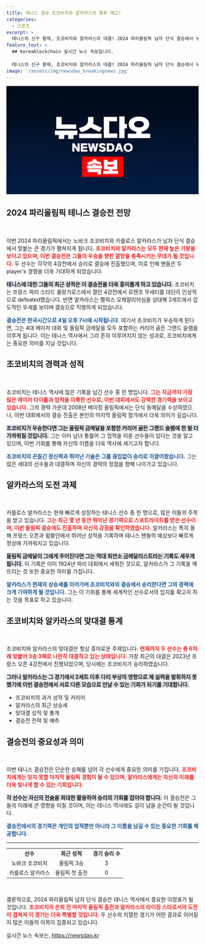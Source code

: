 ```yaml
---
title: 테니스 결승 조코비치와 알카라스의 혈투 예고!
categories:
  - 스포츠
excerpt: >
  테니스의 신구 황제, 조코비치와 알카라스의 대결! 2024 파리올림픽 남자 단식 결승에서 누가 금메달의 주인공이 될까? 조코비치의 커리어 골든 그랜드 슬램 도전과 알카라스의 최연소 금메달 기록, 과연 승자는?
feature_text: >
  ## koreablockchain 실시간 뉴스 속보입니다.

  테니스의 신구 황제, 조코비치와 알카라스의 대결! 2024 파리올림픽 남자 단식 결승에서 누가 금메달의 주인공이 될까? 조코비치의 커리어 골든 그랜드 슬램 도전과 알카라스의 최연소 금메달 기록, 과연 승자는?
image: '/assets/img/newsdao_breakingnews.jpg'
---
```


<p><img src="/assets/img/newsdao_breakingnews.jpg" alt="koreablockchain 속보" /></p>

<h2 data-ke-size="size26">2024 파리올림픽 테니스 결승전 전망</h2>

<p data-ke-size="size16">&nbsp;</p>

<p>이번 2024 파리올림픽에서는 노바크 조코비치와 카를로스 알카라스가 남자 단식 결승에서 맞붙는 큰 경기가 펼쳐지게 됩니다. <b><span style="color: #ee2323;">조코비치와 알카라스는 모두 현재 높은 기량을 보이고 있으며, 이번 결승전은 그들의 우승을 향한 열망을 충족시키는 무대가 될 것입니다.</span></b> 두 선수는 각각의 4강전에서 승리로 결승에 진출했으며, 이로 인해 팬들은 두 player's 경쟁을 더욱 기대하게 되었습니다. </p>

<p><b><span style="background-color: #21538527;">테니스에 대한 그들의 최근 성적은 이 결승전을 더욱 흥미롭게 하고 있습니다.</span></b> 조코비치는 프랑스 파리 스타드 롤랑가로스에서 열린 4강전에서 로렌초 무세티를 대단히 인상적으로 defeated했습니다. 반면 알카라스는 펠릭스 오제알리아심을 상대해 2세트에서 압도적인 우세를 보이며 결승으로 직행하게 되었습니다. </p>

<p><b><span style="color: #1a5490;">결승전은 한국시간으로 4일 오후 7시에 시작됩니다.</span></b> 여기서 조코비치가 우승하게 된다면, 그는 4대 메이저 대회 및 올림픽 금메달을 모두 포함하는 커리어 골든 그랜드 슬램을 이루게 됩니다. 이는 테니스 역사에서 그리 흔히 이루어지지 않는 성과로, 조코비치에게는 중요한 의미를 지닐 것입니다.</p>

<h2 data-ke-size="size26">조코비치의 경력과 성적</h2>

<p data-ke-size="size16">&nbsp;</p>

<p>조코비치는 테니스 역사에 많은 기록을 남긴 선수 중 한 명입니다. <b><span style="color: #ee2323;">그는 지금까지 가장 많은 메이저 타이틀과 업적을 이룩한 선수로, 이번 대회에서도 강력한 경기력을 보이고 있습니다.</span></b> 그의 경력 가운데 2008년 베이징 올림픽에서는 단식 동메달을 수상하였으나, 이번 대회에서의 결승 진출은 본인의 마지막 올림픽 참가에서 더욱 의미가 깊습니다. </p>

<p><b><span style="background-color: #21538527;">조코비치가 우승한다면 그는 올림픽 금메달을 포함한 커리어 골든 그랜드 슬램에 한 발 더 가까워질 것입니다.</span></b> 그는 이미 남녀 통틀어 그 업적을 이룬 선수들이 있다는 것을 알고 있으며, 이번 기회를 통해 자신의 이름을 더욱 역사에 새기고자 합니다.</p>

<p><b><span style="color: #1a5490;">조코비치의 끈질긴 정신력과 뛰어난 기술은 그를 끊임없이 승리로 이끌어왔습니다.</span></b> 그는 많은 세대의 선수들과 대결하며 자신의 경력의 정점을 향해 나아가고 있습니다.</p>

<h2 data-ke-size="size26">알카라스의 도전 과제</h2>

<p data-ke-size="size16">&nbsp;</p>

<p>카를로스 알카라스는 현재 빠르게 성장하는 테니스 선수 중 한 명으로, 많은 이들의 주목을 받고 있습니다. <b><span style="color: #ee2323;">그는 최근 몇 년 동안 뛰어난 경기력으로 스포트라이트를 받은 선수이며, 이번 올림픽 결승에도 진출하며 자신의 강점을 확인하였습니다.</span></b> 알카라스는 특히 올해 프랑스 오픈과 윔블던에서 뛰어난 성적을 기록하며 테니스 팬들의 예상보다 빠르게 정상에 가까워지고 있습니다.</p>

<p><b><span style="background-color: #21538527;">올림픽 금메달이 그에게 주어진다면 그는 역대 최연소 금메달리스트라는 기록도 세우게 됩니다.</span></b> 이 기록은 이미 1924년 파리 대회에서 세워진 것으로, 알카라스가 그 기록을 깨뜨리는 것 또한 중요한 의미를 가집니다. </p>

<p><b><span style="color: #1a5490;">알카라스가 현재의 상승세를 이어가며 조코비치와의 결승에서 승리한다면 그의 경력에 크게 기여하게 될 것입니다.</span></b> 그는 이 기회를 통해 세계적인 선수로서의 입지를 확고히 하는 것을 목표로 하고 있습니다.</p>

<h2 data-ke-size="size26">조코비치와 알카라스의 맞대결 통계</h2>

<p data-ke-size="size16">&nbsp;</p>

<p>조코비치와 알카라스의 맞대결은 항상 흥미로운 주제입니다. <b><span style="color: #ee2323;">현재까지 두 선수는 총 6차례 맞붙어 3승 3패로 나란히 대결하고 있는 상태입니다.</span></b> 가장 최근의 대결은 2023년 프랑스 오픈 4강전에서 진행되었으며, 당시에는 조코비치가 승리하였습니다. </p>

<p><b><span style="background-color: #21538527;">그러나 알카라스는 그 경기에서 2세트 이후 다리 부상의 영향으로 제 실력을 발휘하지 못했기에 이번 결승전에서 서로 다른 모습으로 만날 수 있는 기회가 되기를 기대합니다.</span></b> </p>

<ul>
    <li>조코비치의 과거 성적 및 커리어</li>
    <li>알카라스의 최근 상승세</li>
    <li>맞대결 성적 및 통계</li>
    <li>결승전 전략 및 예측</li>
</ul>

<h2 data-ke-size="size26">결승전의 중요성과 의미</h2>

<p data-ke-size="size16">&nbsp;</p>

<p>이번 테니스 결승전은 단순한 승패를 넘어 각 선수에게 중요한 의미를 가집니다. <b><span style="color: #ee2323;">조코비치에게는 잊지 못할 마지막 올림픽 경험이 될 수 있으며, 알카라스에게는 자신의 미래를 더욱 빛나게 할 수 있는 기회입니다.</span></b> </p>

<p><b><span style="background-color: #21538527;">각 선수는 자신의 전술을 최대한 활용하여 승리의 기회를 잡아야 합니다.</span></b> 이 결승전은 그들의 미래에 큰 영향을 미칠 것이며, 이는 테니스 역사에도 길이 남을 순간이 될 것입니다.</p>

<p><b><span style="color: #1a5490;">결승전에서의 경기력은 개인의 업적뿐만 아니라 그 이름을 남길 수 있는 중요한 기회를 제공합니다.</span></b> </p>

<hr>

<table style="width: 100%;">
    <tr>
        <td style="text-align: center; height: 17px;"><b>선수</b></td>
        <td style="text-align: center; height: 17px;"><b>최근 성적</b></td>
        <td style="text-align: center; height: 17px;"><b>경기 승리 수</b></td>
    </tr>
    <tr>
        <td style="text-align: center; height: 17px;">노바크 조코비치</td>
        <td style="text-align: center; height: 17px;">올림픽 3승</td>
        <td style="text-align: center; height: 17px;">3</td>
    </tr>
    <tr>
        <td style="text-align: center; height: 17px;">카를로스 알카라스</td>
        <td style="text-align: center; height: 17px;">올림픽 첫 출전</td>
        <td style="text-align: center; height: 17px;">0</td>
    </tr>
</table>

<p data-ke-size="size16">&nbsp;</p>

<p>결론적으로, 2024 파리올림픽 남자 단식 결승은 테니스 역사에서 중요한 이정표가 될 것입니다. <b><span style="color: #ee2323;">조코비치의 은퇴 전 마지막 올림픽 출전과 알카라스의 라이징 스타로서의 도전이 겹쳐져 이 경기는 더욱 특별할 것입니다.</span></b> 두 선수의 치열한 경기가 어떤 결과로 이어질지 많은 이들의 이목이 집중되고 있습니다.</p>
실시간 뉴스 속보는, <a href="https://newsdao.kr" rel="dofollow">https://newsdao.kr</a>


